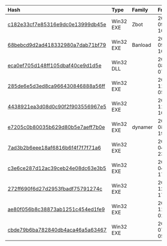 |Hash|Type|Family|Frist_Seen|Name|
|:--|:--|:--|:--|:--|
|[c182e33cf7e85316e9dc0e13999db45e](https://www.virustotal.com/gui/file/c182e33cf7e85316e9dc0e13999db45e)|Win32 EXE|Zbot|2015-09-18 10:08:11|word.exe|
|[68bebcd9d2ad418332980a7dab71bf79](https://www.virustotal.com/gui/file/68bebcd9d2ad418332980a7dab71bf79)|Win32 EXE|Banload|2015-09-02 10:12:11|ChangeAdminPasswd.exe|
|[eca0ef705d148ff105dbaf40ce9d1d5e](https://www.virustotal.com/gui/file/eca0ef705d148ff105dbaf40ce9d1d5e)|Win32 DLL||2015-08-14 07:06:53|ExtensionDLL|
|[285de6e5d3ed8ca966430846888a56ff](https://www.virustotal.com/gui/file/285de6e5d3ed8ca966430846888a56ff)|Win32 EXE||2014-11-14 05:56:53|web_news_app.exe|
|[4438921ea3d08d0c90f2f903556967e5](https://www.virustotal.com/gui/file/4438921ea3d08d0c90f2f903556967e5)|Win32 EXE||2014-11-13 10:41:29|uptp.exe|
|[e7205c0b80035b629d80b5e7aeff7b0e](https://www.virustotal.com/gui/file/e7205c0b80035b629d80b5e7aeff7b0e)|Win32 EXE|dynamer|2014-08-02 19:47:03|php40ZnAg|
|[7ad3b2b6eee18af6816b6f4f7f7f71a6](https://www.virustotal.com/gui/file/7ad3b2b6eee18af6816b6f4f7f7f71a6)|Win32 EXE||2014-04-07 23:53:44|kav.exe1|
|[c3e6ce287d12ac39ceb24e08dc63e3b5](https://www.virustotal.com/gui/file/c3e6ce287d12ac39ceb24e08dc63e3b5)|Win32 EXE||2014-04-03 17:35:10|vti-rescan|
|[272ff690f6d27d2953fbadf75791274c](https://www.virustotal.com/gui/file/272ff690f6d27d2953fbadf75791274c)|Win32 EXE||2013-12-10 17:00:16|vti-rescan|
|[ae80f056b8c38873ab1251c454ed1fe9](https://www.virustotal.com/gui/file/ae80f056b8c38873ab1251c454ed1fe9)|Win32 EXE||2013-11-07 01:29:40|ae80f056b8c38873ab1251c454ed1fe9.exe|
|[cbde79b6ba782840db4aca46a5a63467](https://www.virustotal.com/gui/file/cbde79b6ba782840db4aca46a5a63467)|Win32 EXE||2013-07-12 05:13:14|22d7b626-164c-4424-bb0f-c6f8c73c1578.exe|
